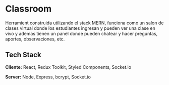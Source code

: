 
# Classroom

Herramient construida utilizando el stack MERN, funciona como un salon de clases virtual donde los estudiantes ingresan y pueden ver una clase en vivo y ademas tienen un panel donde pueden chatear y hacer preguntas, aportes, observaciones, etc.

## Tech Stack

**Cliente:** React, Redux Toolkit, Styled Components, Socket.io

**Server:** Node, Express, bcrypt, Socket.io

